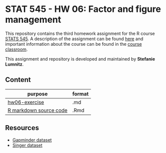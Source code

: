 # STAT 545 - HW 06: Factor and figure management

This repository contains the third homework assignment for the R course [STATS 545](http://stat545.com). A description of the assignment can be found [here](http://stat545.com/Classroom/assignments/hw06/hw06.html) and important information about the course can be found in the [course classroom](http://stat545.com/Classroom/).

This assignment and repository is developed and maintained by **Stefanie Lumnitz**.

## Content

purpose | format
---------|--------
[hw06-exercise](https://github.com/STAT545-UBC-students/hw05-slumnitz/blob/master/hw05-exercise.md) | .md
[R markdown source code](https://github.com/STAT545-UBC-students/hw05-slumnitz/blob/master/hw05-exercise.Rmd) | .Rmd



## Resources

* [Gapminder dataset](https://cran.r-project.org/web/packages/gapminder/index.html)
* [Singer dataset](https://github.com/JoeyBernhardt/singer)